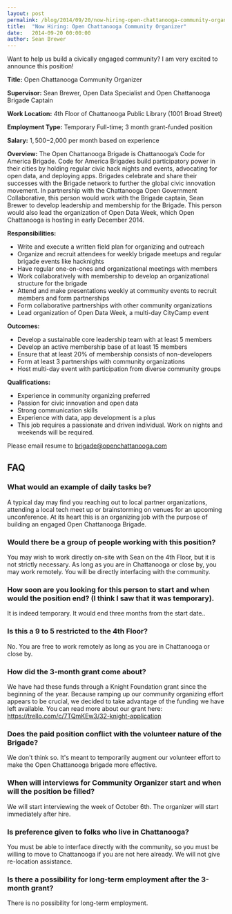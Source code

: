 ```yaml
---
layout: post
permalink: /blog/2014/09/20/now-hiring-open-chattanooga-community-organizer
title:  "Now Hiring: Open Chattanooga Community Organizer"
date:   2014-09-20 00:00:00
author: Sean Brewer
---
```


Want to help us build a civically engaged community? I am very excited to announce this position!

**Title:**  Open Chattanooga Community Organizer

**Supervisor:**  Sean Brewer, Open Data Specialist and Open Chattanooga Brigade Captain

**Work Location:** 4th Floor of Chattanooga Public Library (1001 Broad Street)

**Employment Type:** Temporary Full-time; 3 month grant-funded position

**Salary:** $1,500-$2,000 per month based on experience

**Overview:**  The Open Chattanooga Brigade is Chattanooga’s Code for America Brigade. Code for America Brigades build participatory power in their cities by holding regular civic hack nights and events, advocating for open data, and deploying apps. Brigades celebrate and share their successes with the Brigade network to further the global civic innovation movement. In partnership with the Chattanooga Open Government Collaborative, this person would work with the Brigade captain, Sean Brewer to develop leadership and membership for the Brigade. This person would also lead the organization of Open Data Week, which Open Chattanooga is hosting in early December 2014.

**Responsibilities:**

* Write and execute a written field plan for organizing and outreach
* Organize and recruit attendees for weekly brigade meetups and regular brigade events like hacknights
* Have regular one-on-ones and organizational meetings with members
* Work collaboratively with membership to develop an organizational structure for the brigade
* Attend and make presentations weekly at community events to recruit members and form partnerships
* Form collaborative partnerships with other community organizations
* Lead organization of Open Data Week, a multi-day CityCamp event

**Outcomes:**

* Develop a sustainable core leadership team with at least 5 members
* Develop an active membership base of at least 15 members
* Ensure that at least 20% of membership consists of non-developers
* Form at least 3 partnerships with community organizations
* Host multi-day event with participation from diverse community groups

**Qualifications:**

* Experience in community organizing preferred
* Passion for civic innovation and open data
* Strong communication skills
* Experience with data, app development is a plus
* This job requires a passionate and driven individual. Work on nights and weekends will be required.

Please email resume to [brigade@openchattanooga.com](mailto://brigade@openchattanooga.com)

## FAQ

### What would an example of daily tasks be?

A typical day may find you reaching out to local partner organizations, attending a local tech meet up or brainstorming on venues for an upcoming unconference. At its heart this is an organizing job with the purpose of building an engaged Open Chattanooga Brigade.

### Would there be a group of people working with this position?

You may wish to work directly on-site with Sean on the 4th Floor, but it is not strictly necessary. As long as you are in Chattanooga or close by, you may work remotely. You will be directly interfacing with the community.

### How soon are you looking for this person to start and when would the position end? (I think I saw that it was temporary).

It is indeed temporary. It would end three months from the start date..

### Is this a 9 to 5 restricted to the 4th Floor?

No. You are free to work remotely as long as you are in Chattanooga or close by.

### How did the 3-month grant come about?

We have had these funds through a Knight Foundation grant since the beginning of the year. Because ramping up our community organizing effort appears to be crucial, we decided to take advantage of the funding we have left available. You can read more about our grant here: https://trello.com/c/7TQmKEw3/32-knight-application

### Does the paid position conflict with the volunteer nature of the Brigade?

We don't think so. It's meant to temporarily augment our volunteer effort to make the Open Chattanooga brigade more effective.

### When will interviews for Community Organizer start and when will the position be filled?

We will start interviewing the week of October 6th. The organizer will start immediately after hire.

### Is preference given to folks who live in Chattanooga?

You must be able to interface directly with the community, so you must be willing to move to Chattanooga if you are not here already. We will not give re-location assistance.

### Is there a possibility for long-term employment after the 3-month grant?

There is no possibility for long-term employment.
